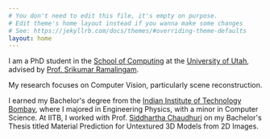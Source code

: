 ```yaml
---
# You don't need to edit this file, it's empty on purpose.
# Edit theme's home layout instead if you wanna make some changes
# See: https://jekyllrb.com/docs/themes/#overriding-theme-defaults
layout: home
---
```


<!-- ## About Me -->

I am a PhD student in the <a href="https://www.cs.utah.edu/">School of Computing</a> at the <a href="https://www.utah.edu/">University of Utah</a>, advised by <a href="https://www.cs.utah.edu/~srikumar/">Prof. Srikumar Ramalingam</a>.

My research focuses on Computer Vision, particularly scene reconstruction.

I earned my Bachelor's degree from the <a href="http://www.iitb.ac.in/">Indian Institute of Technology Bombay</a>, where I majored in Engineering Physics, with a minor in Computer Science.  At IITB, I worked with Prof. <a href="https://www.cse.iitb.ac.in/~sidch/">Siddhartha Chaudhuri</a> on my Bachelor's Thesis titled Material Prediction for Untextured 3D Models from 2D Images.
